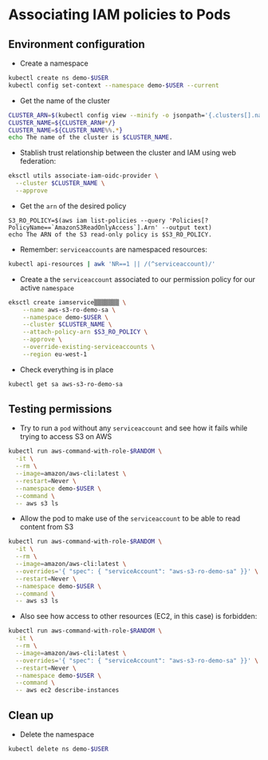 # Associating IAM policies to Pods

## Environment configuration

* Create a namespace

```bash
kubectl create ns demo-$USER
kubectl config set-context --namespace demo-$USER --current
```

* Get the name of the cluster

```bash
CLUSTER_ARN=$(kubectl config view --minify -o jsonpath='{.clusters[].name}')
CLUSTER_NAME=${CLUSTER_ARN#*/}
CLUSTER_NAME=${CLUSTER_NAME%%.*}
echo The name of the cluster is $CLUSTER_NAME.
```

* Stablish trust relationship between the cluster and IAM using web federation:

```bash
eksctl utils associate-iam-oidc-provider \
  --cluster $CLUSTER_NAME \
  --approve
```

* Get the `arn` of the desired policy

```bahs
S3_RO_POLICY=$(aws iam list-policies --query 'Policies[?PolicyName==`AmazonS3ReadOnlyAccess`].Arn' --output text)
echo The ARN of the S3 read-only policy is $S3_RO_POLICY.
```

* Remember: `serviceaccounts` are namespaced resources:

```bash
kubectl api-resources | awk 'NR==1 || /(^serviceaccount)/'
```

* Create a the `serviceaccount` associated to our permission policy for our active `namespace`

```bash
eksctl create iamservice▒▒▒▒▒▒▒ \
    --name aws-s3-ro-demo-sa \
    --namespace demo-$USER \
    --cluster $CLUSTER_NAME \
    --attach-policy-arn $S3_RO_POLICY \
    --approve \
    --override-existing-serviceaccounts \
    --region eu-west-1
```

* Check everything is in place

```bash
kubectl get sa aws-s3-ro-demo-sa
```

## Testing permissions

* Try to run a `pod` without any `serviceaccount` and see how it fails while trying to access S3 on AWS

```bash
kubectl run aws-command-with-role-$RANDOM \
  -it \
  --rm \
  --image=amazon/aws-cli:latest \
  --restart=Never \
  --namespace demo-$USER \
  --command \
  -- aws s3 ls
```

* Allow the pod to make use of the `serviceaccount` to be able to read content from S3

```bash
kubectl run aws-command-with-role-$RANDOM \
  -it \
  --rm \
  --image=amazon/aws-cli:latest \
  --overrides='{ "spec": { "serviceAccount": "aws-s3-ro-demo-sa" }}' \
  --restart=Never \
  --namespace demo-$USER \
  --command \
  -- aws s3 ls
```

* Also see how access to other resources (EC2, in this case) is forbidden:

```bash
kubectl run aws-command-with-role-$RANDOM \
  -it \
  --rm \
  --image=amazon/aws-cli:latest \
  --overrides='{ "spec": { "serviceAccount": "aws-s3-ro-demo-sa" }}' \
  --restart=Never \
  --namespace demo-$USER \
  --command \
  -- aws ec2 describe-instances
```


## Clean up

* Delete the namespace

```bash
kubectl delete ns demo-$USER
```
